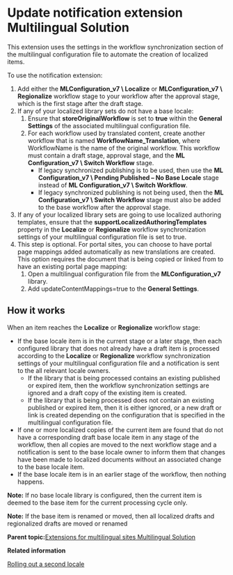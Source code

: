 # Update notification extension Multilingual Solution

This extension uses the settings in the workflow synchronization section of the multilingual configuration file to automate the creation of localized items.

To use the notification extension:

1.  Add either the **MLConfiguration\_v7 \\ Localize** or **MLConfiguration\_v7 \\ Regionalize** workflow stage to your workflow after the approval stage, which is the first stage after the draft stage.
2.  If any of your localized library sets do not have a base locale:
    1.  Ensure that **storeOriginalWorkflow** is set to **true** within the **General Settings** of the associated multilingual configuration file.
    2.  For each workflow used by translated content, create another workflow that is named **WorkflowName\_Translation**, where WorkflowName is the name of the original workflow. This workflow must contain a draft stage, approval stage, and the **ML Configuration\_v7 \\ Switch Workflow** stage.
        -   If legacy synchronized publishing is to be used, then use the **ML Configuration\_v7 \\ Pending Published – No Base Locale** stage instead of **ML Configuration\_v7 \\ Switch Workflow**.
        -   If legacy synchronized publishing is not being used, then the **ML Configuration\_v7 \\ Switch Workflow** stage must also be added to the base workflow after the approval stage.
3.  If any of your localized library sets are going to use localized authoring templates, ensure that the **supportLocalizedAuthoringTemplates** property in the **Localize** or **Regionalize** workflow synchronization settings of your multilingual configuration file is set to true.
4.  This step is optional. For portal sites, you can choose to have portal page mappings added automatically as new translations are created. This option requires the document that is being copied or linked from to have an existing portal page mapping:
    1.  Open a multilingual configuration file from the **MLConfiguration\_v7** library.
    2.  Add updateContentMappings=true to the **General Settings**.

## How it works

When an item reaches the **Localize** or **Regionalize** workflow stage:

-   If the base locale item is in the current stage or a later stage, then each configured library that does not already have a draft item is processed according to the **Localize** or **Regionalize** workflow synchronization settings of your multilingual configuration file and a notification is sent to the all relevant locale owners.
    -   If the library that is being processed contains an existing published or expired item, then the workflow synchronization settings are ignored and a draft copy of the existing item is created.
    -   If the library that is being processed does not contain an existing published or expired item, then it is either ignored, or a new draft or link is created depending on the configuration that is specified in the multilingual configuration file.
-   If one or more localized copies of the current item are found that do not have a corresponding draft base locale item in any stage of the workflow, then all copies are moved to the next workflow stage and a notification is sent to the base locale owner to inform them that changes have been made to localized documents without an associated change to the base locale item.
-   If the base locale item is in an earlier stage of the workflow, then nothing happens.

**Note:** If no base locale library is configured, then the current item is deemed to the base item for the current processing cycle only.

**Note:** If the base item is renamed or moved, then all localized drafts and regionalized drafts are moved or renamed

**Parent topic:**[Extensions for multilingual sites Multilingual Solution](../wcm/wcm_mls_extensions.md)

**Related information**  


[Rolling out a second locale](../ctc/ctc_deploy_locale_second.md)

